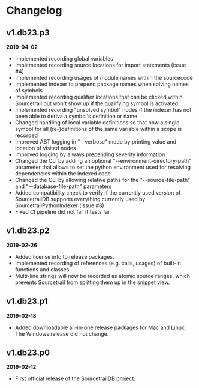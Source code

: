 # Changelog


## v1.db23.p3

**2019-04-02**

* Implemented recording global variables
* Implemented recording source locations for import statements (issue #4)
* Implemented recording usages of module names within the sourcecode
* Implemented indexer to prepend package names when solving names of symbols
* Implemented recording qualifier locations that can be clicked within Sourcetrail but won't show up if the qualifying symbol is activated
* Implemented recording "unsolved symbol" nodes if the indexer has not been able to deriva a symbol's definition or name 
* Changed handling of local variable definitions so that now a single symbol for all (re-)definitions of the same variable within a scope is recorded
* Improved AST logging in "--verbose" mode by printing value and location of visited nodes
* Improved logging by always prepending severity information
* Changed the CLI by adding an optional "--environment-directory-path" parameter that allows to set the python environment used for resolving dependencies within the indexed code
* Changed the CLI by allowing relative paths for the "--source-file-path" and "--database-file-path" parameters
* Added compatibility check to verify if the currently used version of SourcetrailDB supports everything currently used by SourcetrailPythonIndexer (issue #8)
* Fixed CI pipeline did not fail if tests fail


## v1.db23.p2

**2019-02-26**

* Added license info to release packages.
* Implemented recording of references (e.g. calls, usages) of built-in functions and classes.
* Multi-line strings will now be recorded as atomic source ranges, which prevents Sourcetrail from splitting them up in the snippet view.


## v1.db23.p1

**2019-02-18**

* Added downloadable all-in-one release packages for Mac and Linux. The Windows release did not change.


## v1.db23.p0

**2019-02-12**

* First official release of the SourcetrailDB project.

